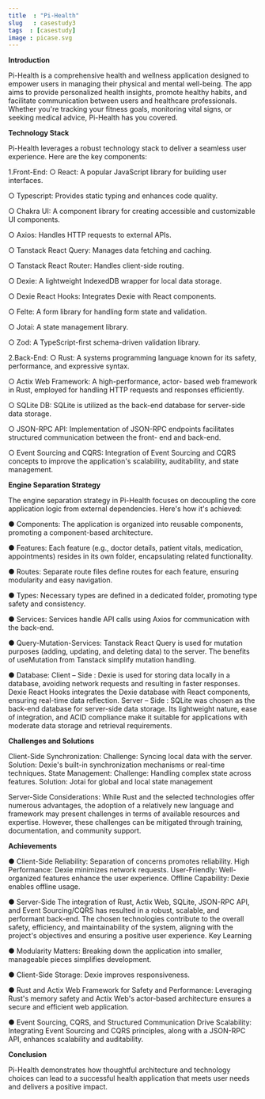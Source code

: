 ```yaml
---
title  : "Pi-Health"
slug   : casestudy3
tags  : [casestudy]
image : picase.svg
---
```


**Introduction**


Pi-Health is a comprehensive health and wellness application 
designed to empower users in managing their physical and mental 
well-being. The app aims to provide personalized health insights, 
promote healthy habits, and facilitate communication between users
and healthcare professionals. Whether you're tracking your fitness 
goals, monitoring vital signs, or seeking medical advice, Pi-Health 
has you covered.

**Technology Stack**

Pi-Health leverages a robust technology stack to deliver a seamless 
user experience. Here are the key components:

1.Front-End:
○ React: A popular JavaScript library for building user 
interfaces.

○ Typescript: Provides static typing and enhances code 
quality.

○ Chakra UI: A component library for creating accessible 
and customizable UI components.

○ Axios: Handles HTTP requests to external APIs.

○ Tanstack React Query: Manages data fetching and 
caching.

○ Tanstack React Router: Handles client-side routing.

○ Dexie: A lightweight IndexedDB wrapper for local data 
storage.

○ Dexie React Hooks: Integrates Dexie with React 
components.

○ Felte: A form library for handling form state and 
validation.

○ Jotai: A state management library.

○ Zod: A TypeScript-first schema-driven validation library.

2.Back-End:
○ Rust: A systems programming language known for its 
safety, performance, and expressive syntax.

○ Actix Web Framework: A high-performance, actor-
based web framework in Rust, employed for handling 
HTTP requests and responses efficiently. 

○ SQLite DB: SQLite is utilized as the back-end database 
for server-side data storage.

○ JSON-RPC API: Implementation of JSON-RPC endpoints 
facilitates structured communication between the front-
end and back-end.

○ Event Sourcing and CQRS: Integration of Event 
Sourcing and CQRS concepts to improve the application's
scalability, auditability, and state management.


**Engine Separation Strategy**

The engine separation strategy in Pi-Health focuses on decoupling 
the core application logic from external dependencies. Here's how 
it's achieved:

● Components: The application is organized into reusable 
components, promoting a component-based architecture.

● Features: Each feature (e.g., doctor details, patient vitals, 
medication, appointments) resides in its own folder, 
encapsulating related functionality.

● Routes: Separate route files define routes for each feature, 
ensuring modularity and easy navigation.

● Types: Necessary types are defined in a dedicated folder, 
promoting type safety and consistency.

● Services: Services handle API calls using Axios for 
communication with the back-end.

● Query-Mutation-Services: Tanstack React Query is used for 
mutation purposes (adding, updating, and deleting data) to the
server. The benefits of useMutation from Tanstack simplify 
mutation handling.

● Database: 
Client – Side : Dexie is used for storing data locally in a 
database, avoiding network requests and resulting in faster 
responses. Dexie React Hooks integrates the Dexie database 
with React components, ensuring real-time data reflection.
Server – Side : SQLite was chosen as the back-end database 
for server-side data storage. Its lightweight nature, ease of 
integration, and ACID compliance make it suitable for 
applications with moderate data storage and retrieval 
requirements.

**Challenges and Solutions**

Client-Side
       Synchronization:
 Challenge: Syncing local data with the server.
 Solution: Dexie's built-in synchronization mechanisms or 
real-time techniques.
       State Management:
 Challenge: Handling complex state across features.
 Solution: Jotai for global and local state management

Server-Side
       Considerations:
 While Rust and the selected technologies offer numerous
advantages, the adoption of a relatively new language 
and framework may present challenges in terms of 
available resources and expertise. However, these 
challenges can be mitigated through training, 
documentation, and community support.

**Achievements**

● Client-Side
  Reliability: Separation of concerns promotes reliability.
  High Performance: Dexie minimizes network requests.
  User-Friendly: Well-organized features enhance the user 
experience.
  Offline Capability: Dexie enables offline usage.

● Server-Side
  The integration of Rust, Actix Web, SQLite, JSON-RPC API, and
Event Sourcing/CQRS has resulted in a robust, scalable, and 
performant back-end. The chosen technologies contribute to 
the overall safety, efficiency, and maintainability of the 
system, aligning with the project's objectives and ensuring a 
positive user experience.
Key Learning

● Modularity Matters: Breaking down the application into 
smaller, manageable pieces simplifies development.

● Client-Side Storage: Dexie improves responsiveness.

● Rust and Actix Web Framework for Safety and 
Performance: Leveraging Rust's memory safety and Actix 
Web's actor-based architecture ensures a secure and efficient 
web application.

● Event Sourcing, CQRS, and Structured Communication 
Drive Scalability: Integrating Event Sourcing and CQRS 
principles, along with a JSON-RPC API, enhances scalability and
auditability.

**Conclusion**

Pi-Health demonstrates how thoughtful architecture and technology 
choices can lead to a successful health application that meets user
needs and delivers a positive impact. 